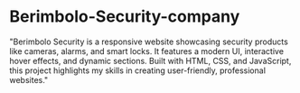 # Berimbolo-Security-company
"Berimbolo Security is a responsive website showcasing security products like cameras, alarms, and smart locks. It features a modern UI, interactive hover effects, and dynamic sections. Built with HTML, CSS, and JavaScript, this project highlights my skills in creating user-friendly, professional websites."

